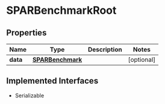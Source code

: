 

# SPARBenchmarkRoot


## Properties

Name | Type | Description | Notes
------------ | ------------- | ------------- | -------------
**data** | [**SPARBenchmark**](SPARBenchmark.md) |  |  [optional]


## Implemented Interfaces

* Serializable


